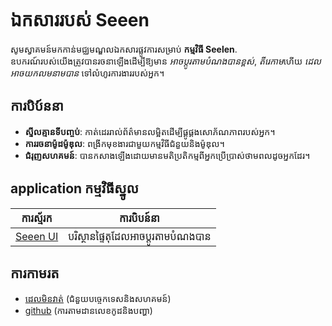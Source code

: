 # **ឯកសាររបស់ Seeen**

សូមស្វាគមន៍មកកាន់មជ្ឈមណ្ឌលឯកសារផ្លូវការសម្រាប់ **កម្មវិធី Seelen**.\
ឧបករណ៍របស់យើងត្រូវបានរចនាឡើងដើម្បីឱ្យមាន _អាចប្ដូរតាមបំណងបានខ្ពស់_, *តីរេកាម*ហើយ
_ដេលអាចយកលមនាមបាន_ ទៅលំហូរការងាររបស់អ្នក។

## ការបិប៍ននា

- **ស្ទីលគ្មានទីបញ្ចប់**: កាត់ដេររាល់ព័ត៌មានលម្អិតដើម្បីផ្គូផ្គងសោភ័ណភាពរបស់អ្នក។
- **ការរចនាម៉ូដម៉ូឌុល**: ពង្រីកមុខងារជាមួយកម្មវិធីជំនួយនិងម៉ូឌុល។
- **ជំរុញសហគមន៍**: បានកសាងឡើងដោយមានមតិប្រតិកម្មពីអ្នកប្រើប្រាស់ថាមពលដូចអ្នកដែរ។

## **application កម្មវិធីស្នូល**

| ការស្ម័រក                     | ការបិបន៍នា                     |
| --------------------------- | ---------------------------- |
| [Seeen UI](/apps/seelen-ui) | បរិស្ថានផ្ទៃតុដែលអាចប្ដូរតាមបំណងបាន |

## ការកាមរត

- [ដេលមិនវាត់](https://discord.gg/ABfASx5ZAJ) (ជំនួយបច្ចេកទេសនិងសហគមន៍)
- [github](https://github.com/Seelen-Inc) (ការតាមដានលេខកូដនិងបញ្ហា)
